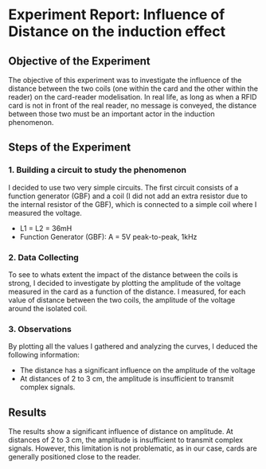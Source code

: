<h1>Experiment Report: Influence of Distance on the induction effect</h1>

<h2>Objective of the Experiment</h2>
<p>
  The objective of this experiment was to investigate the influence of the distance between the two coils (one within the card and the other within the reader) on the card-reader modelisation. In real life, as long as when a RFID card is not in front of the real reader, no message is conveyed, the distance between those two must be an important actor in the induction phenomenon. 
</p>

<h2>Steps of the Experiment</h2>

<h3>1. Building a circuit to study the phenomenon</h3>
<p>
    I decided to use two very simple circuits. The first circuit consists of a function generator (GBF) and a coil (I did not add an extra resistor due to the internal resistor of the GBF), which is connected to a simple coil where I measured the voltage.
</p>
<ul>
  <li>L1 = L2 = 36mH</li>
  <li>Function Generator (GBF): A = 5V peak-to-peak, 1kHz</li>
</ul>

<h3>2. Data Collecting</h3>
<p>
    To see to whats extent the impact of the distance between the coils is strong, I decided to investigate by plotting the amplitude of the voltage measured in the card as a function of the distance. I measured, for each value of distance between the two coils, the amplitude of the voltage around the isolated coil.
</p>

<h3>3. Observations</h3>
<p>
    By plotting all the values I gathered and analyzing the curves, I deduced the following information:
</p>
<ul>
  <li>The distance has a significant influence on the amplitude of the voltage</li>
  <li>At distances of 2 to 3 cm, the amplitude is insufficient to transmit complex signals.</li>
</ul>

<h2>Results</h2>
<p>
  The results show a significant influence of distance on amplitude. At distances of 2 to 3 cm, the amplitude is insufficient to transmit complex signals. However, this limitation is not problematic, as in our case, cards are generally positioned close to the reader.
</p>
